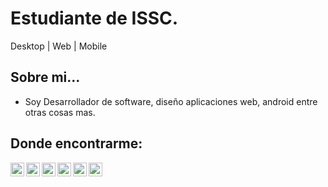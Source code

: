 # Estudiante de ISSC.

Desktop | Web | Mobile


## Sobre mi...

- Soy Desarrollador de software, diseño aplicaciones web, android entre otras cosas mas. 

## Donde encontrarme: 

<a href="https://twitter.com/JuandeDiosCruz_">
  <img align="left" alt="damianrincondrc" width="22px" src="https://img.icons8.com/fluent/48/000000/twitter.png"/>
</a>
<a href="https://www.linkedin.com/in/juan-de-dios-guadalupe-cruz-delgado/">
  <img align="left" alt="Linkdein" width="22px" src="https://cdn.jsdelivr.net/npm/simple-icons@v3/icons/linkedin.svg" />
</a>
<a href="https://github.com/Juancruzd">
  <img align="left" alt="Github" width="22px" src="https://img.icons8.com/fluent/48/000000/github.png"/>
</a> 
<a href="https://www.instagram.com/juanddcruz/">
  <img align="left" alt="Instagram" width="22px" src="https://img.icons8.com/nolan/64/instagram-new.png"/>
</a> 
<a href="mailto:juancruzd1@outlook.es">
  <img align="left" alt="Gmail" width="22px" src="https://img.icons8.com/fluent/48/000000/gmail.png"/>
</a>
<a href="https://www.facebook.com/juandediosguadalupecruzdelgado/">
  <img align="left" alt="Facebook" width="22px" src="https://img.icons8.com/android/24/000000/facebook.png"/>
</a> 
